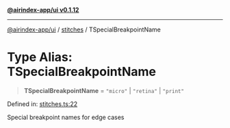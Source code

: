 [**@airindex-app/ui v0.1.12**](../../README.md)

***

[@airindex-app/ui](../../README.md) / [stitches](../README.md) / TSpecialBreakpointName

# Type Alias: TSpecialBreakpointName

> **TSpecialBreakpointName** = `"micro"` \| `"retina"` \| `"print"`

Defined in: [stitches.ts:22](https://github.com/airindex-app/ui/blob/44c2ff1163e9f47e185bc913a5043dd88c81b2b7/src/types/stitches.ts#L22)

Special breakpoint names for edge cases
